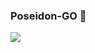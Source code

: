 ### Poseidon-GO 👋
![](https://i.pinimg.com/736x/f7/da/83/f7da83aee9969b7bddf4050fc450b20a.jpg)
<!--
**Poseidon-go/Poseidon-go** is a ✨ _special_ ✨ repository because its `README.md` (this file) appears on your GitHub profile.

Here are some ideas to get you started:

- 🔭 I’m currently working on ...
- 🌱 I’m currently learning ...
- 👯 I’m looking to collaborate on ...
- 🤔 I’m looking for help with ...
- 💬 Ask me about ...
- 📫 How to reach me: ...
- 😄 Pronouns: ...
- ⚡ Fun fact: ...
-->
